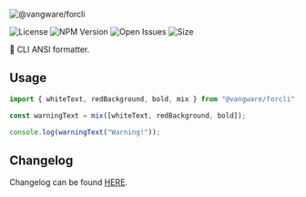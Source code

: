 ![@vangware/forcli](https://i.imgur.com/CFLNpNS.png)

![License](https://img.shields.io/npm/l/@vangware/forcli.svg?style=for-the-badge&labelColor=666&color=2b7&link=https://github.com/vangware/forcli/blob/master/LICENSE)
![NPM Version](https://img.shields.io/npm/v/@vangware/forcli.svg?style=for-the-badge&labelColor=666&color=2b7&link=https://npm.im/@vangware/forcli)
![Open Issues](https://img.shields.io/github/issues/vangware/forcli.svg?style=for-the-badge&labelColor=666&color=2b7&link=https://github.com/vangware/forcli/issues)
![Size](https://img.shields.io/bundlephobia/minzip/@vangware/forcli.svg?style=for-the-badge&labelColor=666&color=2b7&label=size&link=https://bundlephobia.com/result?p=@vangware/forcli)

:art: CLI ANSI formatter.

## Usage

```js
import { whiteText, redBackground, bold, mix } from "@vangware/forcli";

const warningText = mix([whiteText, redBackground, bold]);

console.log(warningText("Warning!"));
```

## Changelog

Changelog can be found [HERE](https://github.com/vangware/forcli/blob/master/CHANGELOG.md).
